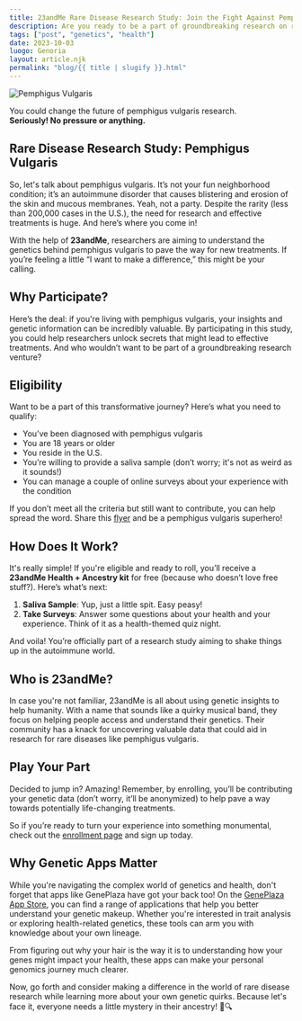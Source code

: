 ```yaml
---
title: 23andMe Rare Disease Research Study: Join the Fight Against Pemphigus Vulgaris
description: Are you ready to be a part of groundbreaking research on rare diseases? Your chance to contribute to pemphigus vulgaris research is here!
tags: ["post", "genetics", "health"]
date: 2023-10-03
luogo: Genoria
layout: article.njk
permalink: "blog/{{ title | slugify }}.html"
---
```


![Pemphigus Vulgaris](https://www.23andme.com/assets/svg/mrd/pemphigus-vulgaris.svg)

You could change the future of pemphigus vulgaris research.  
**Seriously! No pressure or anything.**

## Rare Disease Research Study: Pemphigus Vulgaris

So, let's talk about pemphigus vulgaris. It’s not your fun neighborhood condition; it’s an autoimmune disorder that causes blistering and erosion of the skin and mucous membranes. Yeah, not a party. Despite the rarity (less than 200,000 cases in the U.S.), the need for research and effective treatments is huge. And here’s where you come in!

With the help of **23andMe**, researchers are aiming to understand the genetics behind pemphigus vulgaris to pave the way for new treatments. If you’re feeling a little “I want to make a difference,” this might be your calling.

## Why Participate?

Here’s the deal: if you're living with pemphigus vulgaris, your insights and genetic information can be incredibly valuable. By participating in this study, you could help researchers unlock secrets that might lead to effective treatments. And who wouldn’t want to be part of a groundbreaking research venture? 

## Eligibility

Want to be a part of this transformative journey? Here’s what you need to qualify:

* You’ve been diagnosed with pemphigus vulgaris
* You are 18 years or older
* You reside in the U.S.
* You’re willing to provide a saliva sample (don’t worry; it's not as weird as it sounds!)
* You can manage a couple of online surveys about your experience with the condition

If you don’t meet all the criteria but still want to contribute, you can help spread the word. Share this [flyer](https://permalinks.23andme.com/pdf/PV.pdf) and be a pemphigus vulgaris superhero!

## How Does It Work?

It's really simple! If you're eligible and ready to roll, you’ll receive a **23andMe Health + Ancestry kit** for free (because who doesn’t love free stuff?). Here’s what’s next:

1. **Saliva Sample**: Yup, just a little spit. Easy peasy!
2. **Take Surveys**: Answer some questions about your health and your experience. Think of it as a health-themed quiz night.

And voila! You’re officially part of a research study aiming to shake things up in the autoimmune world.

## Who is 23andMe?

In case you're not familiar, 23andMe is all about using genetic insights to help humanity. With a name that sounds like a quirky musical band, they focus on helping people access and understand their genetics. Their community has a knack for uncovering valuable data that could aid in research for rare diseases like pemphigus vulgaris.

## Play Your Part

Decided to jump in? Amazing! Remember, by enrolling, you’ll be contributing your genetic data (don’t worry, it’ll be anonymized) to help pave a way towards potentially life-changing treatments. 

So if you’re ready to turn your experience into something monumental, check out the [enrollment page](https://www.23andme.com/rare-disease-research-study/pemphigus-vulgaris/) and sign up today.

## Why Genetic Apps Matter

While you're navigating the complex world of genetics and health, don't forget that apps like GenePlaza have got your back too! On the [GenePlaza App Store](https://www.GenePlaza.com/app-store), you can find a range of applications that help you better understand your genetic makeup. Whether you're interested in trait analysis or exploring health-related genetics, these tools can arm you with knowledge about your own lineage.

From figuring out why your hair is the way it is to understanding how your genes might impact your health, these apps can make your personal genomics journey much clearer.

Now, go forth and consider making a difference in the world of rare disease research while learning more about your own genetic quirks. Because let's face it, everyone needs a little mystery in their ancestry! 🎩🔍